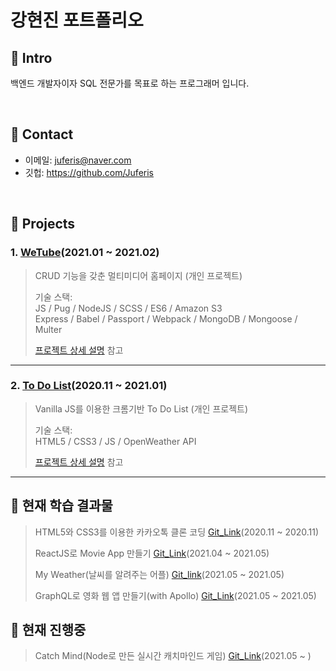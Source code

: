 # 강현진 포트폴리오
## :pushpin: Intro
백엔드 개발자이자 SQL 전문가를 목표로 하는 프로그래머 입니다.

</br>

## :pushpin: Contact
- 이메일: juferis@naver.com
- 깃헙: https://github.com/Juferis
 
</br>

## :pushpin: Projects
### 1. [WeTube](https://intense-hollows-79633.herokuapp.com)(2021.01 ~ 2021.02)  
> CRUD 기능을 갖춘 멀티미디어 홈페이지 (개인 프로젝트)
>  
>기술 스택:  
>JS / Pug / NodeJS / SCSS / ES6 / Amazon S3  
>Express / Babel / Passport / Webpack / MongoDB / Mongoose / Multer
>  
>[프로젝트 상세 설명](https://github.com/Juferis/wetube) 참고

---

### 2. [To Do List](https://juferis.github.io/todo-list-homepage)(2020.11 ~ 2021.01)  
>Vanilla JS를 이용한 크롬기반 To Do List (개인 프로젝트)  
>  
>기술 스택:  
>HTML5 / CSS3 / JS / OpenWeather API
>  
>[프로젝트 상세 설명](https://github.com/Juferis/todo-list-homepage) 참고

---

## 📌 현재 학습 결과물  
> HTML5와 CSS3를 이용한 카카오톡 클론 코딩 [Git_Link](https://github.com/Juferis/kakaotalk-clone)(2020.11 ~ 2020.11)  
>
> ReactJS로 Movie App 만들기 [Git_Link](https://github.com/Juferis/for-practice/tree/master/movie_app)(2021.04 ~ 2021.05)  
>  
> My Weather(날씨를 알려주는 어플) [Git_link](https://github.com/Juferis/for-practice/tree/master/my-weather)(2021.05 ~ 2021.05)  
>
> GraphQL로 영화 웹 앱 만들기(with Apollo) [Git_Link](https://github.com/Juferis/apollo-movie)(2021.05 ~ 2021.05)    

## 📌 현재 진행중
> Catch Mind(Node로 만든 실시간 캐치마인드 게임) [Git_Link](https://github.com/Juferis/catch-mind)(2021.05 ~ )    
